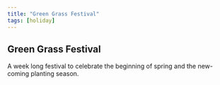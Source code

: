 ```yaml
---
title: "Green Grass Festival"
tags: [holiday]
---
```

## Green Grass Festival
A week long festival to celebrate the beginning of spring and the new-coming planting season.